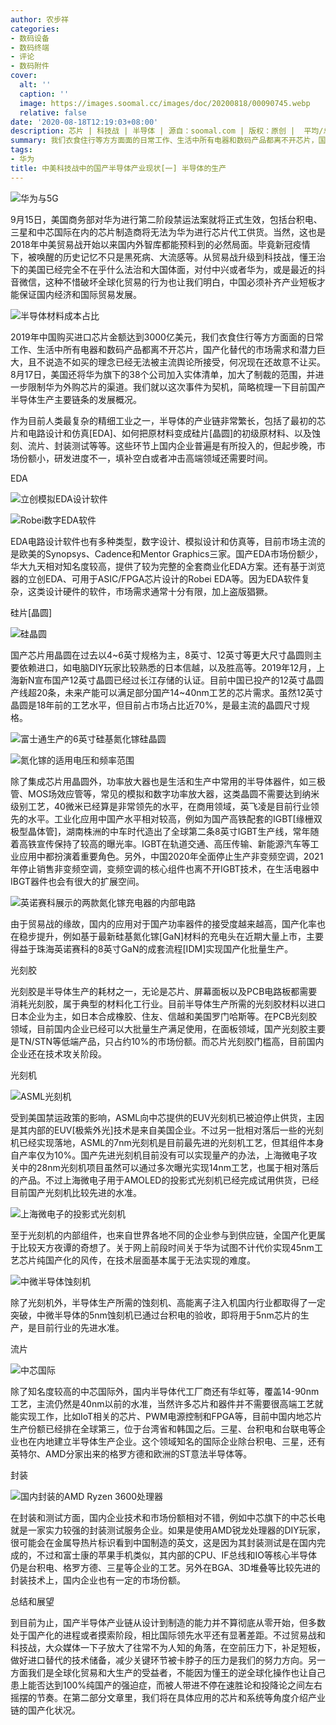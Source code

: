 ```yaml
---
author: 农步祥
categories:
- 数码设备
- 数码终端
- 评论
- 数码附件
cover:
  alt: ''
  caption: ''
  image: https://images.soomal.cc/images/doc/20200818/00090745.webp
  relative: false
date: '2020-08-18T12:19:03+08:00'
description: 芯片 | 科技战 | 半导体 | 源自：soomal.com | 版权：原创 |  平均/总评分：09.07/263
summary: 我们衣食住行等方方面面的日常工作、生活中所有电器和数码产品都离不开芯片，国产化替代的市场需求和潜力巨大，国产化替代的市场需求和潜力巨大。8月17日，美国还将华为旗下的38个公司加入实体清单，加大了制裁的范围。我们就以这次事件为契机，梳理一下目前国产半导体生产主要链条的发展概况。
tags:
- 华为
title: 中美科技战中的国产半导体产业现状[一] 半导体的生产
---
```


![华为与5G](https://images.soomal.cc/images/doc/20200818/00090730.webp)



9月15日，美国商务部对华为进行第二阶段禁运法案就将正式生效，包括台积电、三星和中芯国际在内的芯片制造商将无法为华为进行芯片代工供货。当然，这也是2018年中美贸易战开始以来国内外智库都能预料到的必然局面。毕竟新冠疫情下，被唤醒的历史记忆不只是黑死病、大流感等。从贸易战升级到科技战，懂王治下的美国已经完全不在乎什么法治和大国体面，对付中兴或者华为，或是最近的抖音微信，这种不惜破坏全球化贸易的行为也让我们明白，中国必须补齐产业短板才能保证国内经济和国际贸易发展。



![半导体材料成本占比](https://images.soomal.cc/images/doc/20200818/00090742.webp)



2019年中国购买进口芯片金额达到3000亿美元，我们衣食住行等方方面面的日常工作、生活中所有电器和数码产品都离不开芯片，国产化替代的市场需求和潜力巨大，且不说造不如买的理念已经无法被主流舆论所接受，何况现在还故意不让买。8月17日，美国还将华为旗下的38个公司加入实体清单，加大了制裁的范围，并进一步限制华为外购芯片的渠道。我们就以这次事件为契机，简略梳理一下目前国产半导体生产主要链条的发展概况。



作为目前人类最复杂的精细工业之一，半导体的产业链非常繁长，包括了最初的芯片和电路设计和仿真[EDA]、如何把原材料变成硅片[晶圆]的初级原材料、以及蚀刻、流片、封装测试等等。这些环节上国内企业普遍是有所投入的，但起步晚，市场份额小，研发进度不一，填补空白或者冲击高端领域还需要时间。



EDA



![立创模拟EDA设计软件](https://images.soomal.cc/images/doc/20200818/00090731.webp)



![Robei数字EDA软件](https://images.soomal.cc/images/doc/20200818/00090732.webp)



EDA电路设计软件也有多种类型，数字设计、模拟设计和仿真等，目前市场主流的是欧美的Synopsys、Cadence和Mentor Graphics三家。国产EDA市场份额少，华大九天相对知名度较高，提供了较为完整的全套商业化EDA方案。还有基于浏览器的立创EDA、可用于ASIC/FPGA芯片设计的Robei EDA等。因为EDA软件复杂，这类设计硬件的软件，市场需求通常十分有限，加上盗版猖獗。



硅片[晶圆]



![硅晶圆](https://images.soomal.cc/images/doc/20200818/00090733.webp)



国产芯片用晶圆在过去以4~6英寸规格为主，8英寸、12英寸等更大尺寸晶圆则主要依赖进口，如电脑DIY玩家比较熟悉的日本信越，以及胜高等。2019年12月，上海新N宣布国产12英寸晶圆已经过长江存储的认证。目前中国已投产的12英寸晶圆产线超20条，未来产能可以满足部分国产14~40nm工艺的芯片需求。虽然12英寸晶圆是18年前的工艺水平，但目前占市场占比近70%，是最主流的晶圆尺寸规格。



![富士通生产的6英寸硅基氮化镓硅晶圆](https://images.soomal.cc/images/doc/20200818/00090734.webp)



![氮化镓的适用电压和频率范围](https://images.soomal.cc/images/doc/20200818/00090735.webp)



除了集成芯片用晶圆外，功率放大器也是生活和生产中常用的半导体器件，如三极管、MOS场效应管等，常见的模拟和数字功率放大器，这类晶圆不需要达到纳米级别工艺，40微米已经算是非常领先的水平，在商用领域，英飞凌是目前行业领先的水平。工业化应用中国产水平相对较高，例如为国产高铁配套的IGBT[缘栅双极型晶体管]，湖南株洲的中车时代造出了全球第二条8英寸IGBT生产线，常年随着高铁宣传保持了较高的曝光率。IGBT在轨道交通、高压传输、新能源汽车等工业应用中都扮演着重要角色。另外，中国2020年全面停止生产非变频空调，2021年停止销售非变频空调，变频空调的核心组件也离不开IGBT技术，在生活电器中IBGT器件也会有很大的扩展空间。



![英诺赛科展示的两款氮化镓充电器的内部电路](https://images.soomal.cc/images/doc/20200818/00090736.webp)



由于贸易战的缘故，国内的应用对于国产功率器件的接受度越来越高，国产化率也在稳步提升，例如基于最新硅基氮化镓[GaN]材料的充电头在近期大量上市，主要得益于珠海英诺赛科的8英寸GaN的成套流程[IDM]实现国产化批量生产。



光刻胶



光刻胶是半导体生产的耗材之一，无论是芯片、屏幕面板以及PCB电路板都需要消耗光刻胶，属于典型的材料化工行业。目前半导体生产所需的光刻胶材料以进口日本企业为主，如日本合成橡胶、住友、信越和美国罗门哈斯等。在PCB光刻胶领域，目前国内企业已经可以大批量生产满足使用，在面板领域，国产光刻胶主要是TN/STN等低端产品，只占约10%的市场份额。而芯片光刻胶门槛高，目前国内企业还在技术攻关阶段。



光刻机



![ASML光刻机](https://images.soomal.cc/images/doc/20200818/00090738.webp)



受到美国禁运政策的影响，ASML向中芯提供的EUV光刻机已被迫停止供货，主因是其内部的EUV[极紫外光]技术是来自美国企业。不过另一批相对落后一些的光刻机已经实现落地，ASML的7nm光刻机是目前最先进的光刻机工艺，但其组件本身自产率仅为10%。国产先进光刻机目前没有可以实现量产的办法，上海微电子攻关中的28nm光刻机项目虽然可以通过多次曝光实现14nm工艺，也属于相对落后的产品。不过上海微电子用于AMOLED的投影式光刻机已经完成试用供货，已经目前国产光刻机比较先进的水准。



![上海微电子的投影式光刻机](https://images.soomal.cc/images/doc/20200818/00090739.webp)



至于光刻机的内部组件，也来自世界各地不同的企业参与到供应链，全国产化更属于比较天方夜谭的奇想了。关于网上前段时间关于华为试图不计代价实现45nm工艺芯片纯国产化的风传，在技术层面基本属于无法实现的难度。



![中微半导体蚀刻机](https://images.soomal.cc/images/doc/20200818/00090741.webp)



除了光刻机外，半导体生产所需的蚀刻机、高能离子注入机国内行业都取得了一定突破，中微半导体的5nm蚀刻机已通过台积电的验收，即将用于5nm芯片的生产，是目前行业的先进水准。



流片



![中芯国际](https://images.soomal.cc/images/doc/20200818/00090743.webp)



除了知名度较高的中芯国际外，国内半导体代工厂商还有华虹等，覆盖14-90nm工艺，主流仍然是40nm以前的水准，当然许多芯片和器件并不需要很高端工艺就能实现工作，比如IoT相关的芯片、PWM电源控制和FPGA等，目前中国内地芯片生产份额已经排在全球第三，位于台湾省和韩国之后。三星、台积电和台联电等企业也在内地建立半导体生产企业。这个领域知名的国际企业除台积电、三星，还有英特尔、AMD分家出来的格罗方德和欧洲的ST意法半导体等。



封装



![国内封装的AMD Ryzen 3600处理器](https://images.soomal.cc/images/doc/20200818/00090744.webp)



在封装和测试方面，国内企业技术和市场份额相对不错，例如中芯旗下的中芯长电就是一家实力较强的封装测试服务企业。如果是使用AMD锐龙处理器的DIY玩家，很可能会在金属导热片标识看到中国制造的英文，这是因为其封装测试是在国内完成的，不过和富士康的苹果手机类似，其内部的CPU、IF总线和IO等核心半导体仍是台积电、格罗方德、三星等企业的工艺。另外在BGA、3D堆叠等比较先进的封装技术上，国内企业也有一定的市场份额。



总结和展望



到目前为止，国产半导体产业链从设计到制造的能力并不算彻底从零开始，但多数处于国产化的进程或者摸索阶段，相比国际领先水平还有显著差距。不过贸易战和科技战，大众媒体一下子放大了往常不为人知的角落，在空前压力下，补足短板，做好进口替代的技术储备，减少关键环节被卡脖子的压力是我们的努力方向。另一方面我们是全球化贸易和大生产的受益者，不能因为懂王的逆全球化操作也让自己患上能否达到100%纯国产的强迫症，而被人带进不停在速胜论和投降论之间左右摇摆的节奏。在第二部分文章里，我们将在具体应用的芯片和系统等角度介绍产业链的国产化状况。